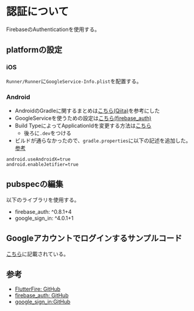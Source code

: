 # 認証について
FirebaseのAuthenticationを使用する。

## platformの設定
### iOS
`Runner/Runner`に`GoogleService-Info.plist`を配置する。

### Android
- AndroidのGradleに関するまとめは[こちら(Qiita)](https://qiita.com/chikurin/items/0a37c77679422023198d)を参考にした
- GoogleServiceを使うための設定は[こちら(firebase_auth)](https://github.com/flutter/plugins/tree/master/packages/firebase_auth)
- Build TypeによってApplicationIdを変更する方法は[こちら](http://bison.hatenablog.com/entry/2017/12/17/110528)
  - 後ろに`.dev`をつける
- ビルドが通らなかったので、`gradle.properties`に以下の記述を追加した。[参考](https://github.com/flutter/flutter/issues/27156)
```
android.useAndroidX=true
android.enableJetifier=true
```

## pubspecの編集
以下のライブラリを使用する。
- firebase_auth: ^0.8.1+4
- google_sign_in: ^4.0.1+1

## Googleアカウントでログインするサンプルコード
[こちら](https://github.com/flutter/plugins/tree/master/packages/firebase_auth)に記載されている。

## 参考
- [FlutterFire: GitHub](https://github.com/flutter/plugins/blob/master/FlutterFire.md)
- [firebase_auth: GitHub](https://github.com/flutter/plugins/tree/master/packages/firebase_auth)
- [google_sign_in:GitHub](https://github.com/flutter/plugins/tree/master/packages/google_sign_in)